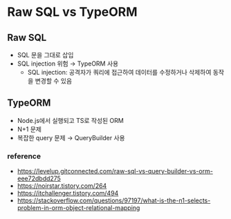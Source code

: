# Raw SQL vs TypeORM

## Raw SQL
- SQL 문을 그대로 삽입
- SQL injection 위험 → TypeORM 사용
    - SQL injection: 공격자가 쿼리에 접근하여 데이터를 수정하거나 삭제하여 동작을 변경할 수 있음
    
## TypeORM
- Node.js에서 실행되고 TS로 작성된 ORM
- N+1 문제
- 복잡한 query 문제  →  QueryBuilder 사용


### reference

- https://levelup.gitconnected.com/raw-sql-vs-query-builder-vs-orm-eee72dbdd275
- https://noirstar.tistory.com/264
- https://itchallenger.tistory.com/494
- https://stackoverflow.com/questions/97197/what-is-the-n1-selects-problem-in-orm-object-relational-mapping